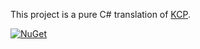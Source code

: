 This project is a pure C# translation of [KCP](https://github.com/skywind3000/kcp).

[![NuGet](https://img.shields.io/nuget/v/Kcp-CSharp.svg?style=flat-square)](https://www.nuget.org/packages/Kcp-CSharp/)